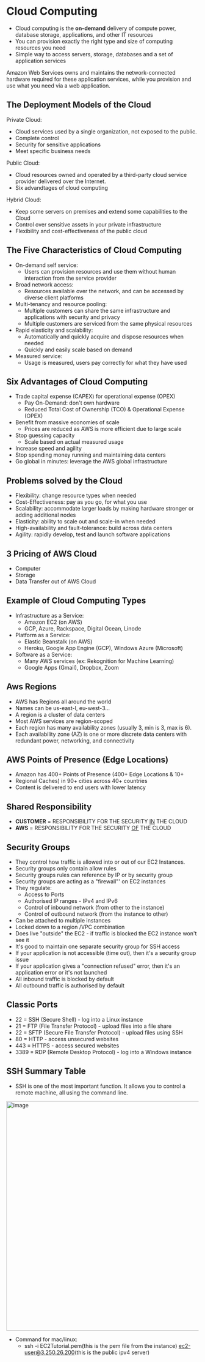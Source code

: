 # Cloud Computing

- Cloud computing is the **on-demand** delivery of compute power, database storage, applications, and other IT resources
- You can provision exactly the right type and size of computing resources you need
- Simple way to access servers, storage, databases and a set of application services

Amazon Web Services owns and maintains the network-connected hardware required for these application services, while you provision and use what you need via a web application.

## The Deployment Models of the Cloud

Private Cloud:

- Cloud services used by a single organization, not exposed to the public.
- Complete control
- Security for sensitive applications
- Meet specific business needs

Public Cloud:

- Cloud resources owned and operated by a third-party cloud service provider delivered over the Internet.
- Six advandtages of cloud computing

Hybrid Cloud:

- Keep some servers on premises and extend some capabilities to the Cloud
- Control over sensitive assets in your private infrastructure
- Flexibility and cost-effectiveness of the public cloud

## The Five Characteristics of Cloud Computing

- On-demand self service:
  - Users can provision resources and use them without human interaction from the service provider
- Broad network access:
  - Resources available over the network, and can be accessed by diverse client platforms
- Multi-tenancy and resource pooling:
  - Multiple customers can share the same infrastructure and applications with security and privacy
  - Multiple customers are serviced from the same physical resources
- Rapid elasticity and scalability:
  - Automatically and quickly acquire and dispose resources when needed
  - Quickly and easily scale based on demand
- Measured service:
  - Usage is measured, users pay correctly for what they have used

## Six Advantages of Cloud Computing

- Trade capital expense (CAPEX) for operational expense (OPEX)
  - Pay On-Demand: don't own hardware
  - Reduced Total Cost of Ownership (TCO) & Operational Expense (OPEX)
- Benefit from massive economies of scale
  - Prices are reduced as AWS is more efficient due to large scale
- Stop guessing capacity
  - Scale based on actual measured usage
- Increase speed and agility
- Stop spending money running and maintaining data centers
- Go global in minutes: leverage the AWS global infrastructure

## Problems solved by the Cloud

- Flexibility: change resource types when needed
- Cost-Effectiveness: pay as you go, for what you use
- Scalability: accommodate larger loads by making hardware stronger or adding additional nodes
- Elasticity: ability to scale out and scale-in when needed
- High-availability and fault-tolerance: build across data centers
- Agility: rapidly develop, test and launch software applications

## 3 Pricing of AWS Cloud

- Computer
- Storage
- Data Transfer out of AWS Cloud

## Example of Cloud Computing Types

- Infrastructure as a Service:
  - Amazon EC2 (on AWS)
  - GCP, Azure, Rackspace, Digital Ocean, Linode
- Platform as a Service:
  - Elastic Beanstalk (on AWS)
  - Heroku, Google App Engine (GCP), Windows Azure (Microsoft)
- Software as a Service:
  - Many AWS services (ex: Rekognition for Machine Learning)
  - Google Apps (Gmail), Dropbox, Zoom

## Aws Regions

- AWS has Regions all around the world
- Names can be us-east-I, eu-west-3...
- A region is a cluster of data centers
- Most AWS services are region-scoped
- Each region has many availability zones (usually 3, min is 3, max is 6).
- Each availability zone (AZ) is one or more discrete data centers with redundant power, networking, and connectivity

## AWS Points of Presence (Edge Locations)

- Amazon has 400+ Points of Presence (400+ Edge Locations & 10+
- Regional Caches) in 90+ cities across 40+ countries
- Content is delivered to end users with lower latency

## Shared Responsibility

- **CUSTOMER** = RESPONSIBILITY FOR THE SECURITY <u>IN</u> THE CLOUD
- **AWS** = RESPONSIBILITY FOR THE SECURITY <u>OF</u> THE CLOUD

## Security Groups 

- They control how traffic is allowed into or out of our EC2 Instances.
- Security groups only contain allow rules
- Security groups rules can reference by IP or by security group
- Security groups are acting as a "firewall"' on EC2 instances
- They regulate:
  - Access to Ports
  - Authorised IP ranges - IPv4 and IPv6
  - Control of inbound network (from other to the instance)
  - Control of outbound network (from the instance to other)
- Can be attached to multiple instances
- Locked down to a region /VPC combination
- Does live "outside" the EC2 - if traffic is blocked the EC2 instance won't see it
- It's good to maintain one separate security group for SSH access
- If your application is not accessible (time out), then it's a security group issue
- If your application gives a "connection refused" error, then it's an application error or it's not launched
- All inbound traffic is blocked by default
- All outbound traffic is authorised by default

## Classic Ports

- 22 = SSH (Secure Shell) - log into a Linux instance
- 21 = FTP (File Transfer Protocol) - upload files into a file share
- 22 = SFTP (Secure File Transfer Protocol) - upload files using SSH
- 80 = HTTP - access unsecured websites
- 443 = HTTPS - access secured websites
- 3389 = RDP (Remote Desktop Protocol) - log into a Windows instance

  
## SSH Summary Table
- SSH is one of the most important function. It allows you to control a remote machine, all using the command line.
<img width="600" alt="image" src="https://github.com/user-attachments/assets/e57be4c3-3cd9-49a9-9b12-098fdba69ede" />

- Command for mac/linux:
  - ssh -i EC2Tutorial.pem(this is the pem file from the instance) ec2-user@3.250.26.200(this is the public ipv4 server)


